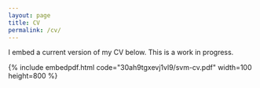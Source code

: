 ```yaml
---
layout: page
title: CV
permalink: /cv/
---
```


I embed a current version of my CV below. This is a work in progress.

{% include embedpdf.html code="30ah9tgxevj1vl9/svm-cv.pdf" width=100 height=800 %}


